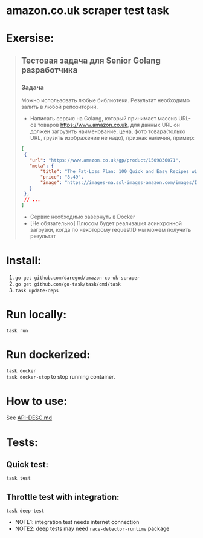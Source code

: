 ﻿# amazon.co.uk scraper test task

# Exersise:
>## Тестовая задача для Senior Golang разработчика
>
>
>### Задача
>
>Можно использовать любые библиотеки.
>Результат необходимо залить в любой репозиторий.
>
>- Написать сервис на Golang, который принимает массив URL-ов товаров https://www.amazon.co.uk,
>для данных URL он должен загрузить наименование, цена, фото товара(только URL, грузить изображение не надо), признак наличия, пример:
>
>``` json
>[
>  {
>    "url": "https://www.amazon.co.uk/gp/product/1509836071",
>    "meta": {
>        "title": "The Fat-Loss Plan: 100 Quick and Easy Recipes with Workouts",
>        "price": "8.49",
>        "image": "https://images-na.ssl-images-amazon.com/images/I/51kB2nKZ47L._SX382_BO1,204,203,200_.jpg",
>    }
>  },
>  // ...
>]
>```
>- Сервис необходимо завернуть в Docker
>- [Не обязательно] Плюсом будет реализация асинхронной загрузки, когда по некоторому requestID мы можем получить результат

# Install:
1. `go get github.com/daregod/amazon-co-uk-scraper`  
2. `go get github.com/go-task/task/cmd/task`  
3. `task update-deps`

# Run locally:
`task run`

# Run dockerized:
`task docker`  
`task docker-stop` to stop running container.

# How to use:
See [API-DESC.md](./API-DESC.md)

# Tests:
## Quick test:
`task test`

## Throttle test with integration:
`task deep-test`
* NOTE1: integration test needs internet connection
* NOTE2: deep tests may need `race-detector-runtime` package


